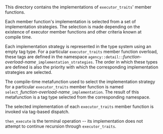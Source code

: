 This directory contains the implementations of `executor_traits`' member functions.

Each member function's implementation is selected from a set of
implementation strategies. The selection is made depending on the existence of
executor member functions and other criteria known at compile time.

Each implementation strategy is represented in the type system using an empty
tag type. For a particular `executor_traits` member function overload, these
tags are defined in the namespace
`agency::detail::`*function-overload-name*`_implementation_strategies`. The order in which these types are defined is also the priority with which the corresponding implementation strategies are selected.

The compile-time metafunction used to select the implementation strategy for a
particular `executor_traits` member function is named
`select_`*function-overload-name*`_implementation`. The result of this
metafunction is a tag type selected from the corresponding namespace.

The selected implementation of each `executor_traits` member function is invoked via tag-based dispatch.

`then_execute` is the terminal operation -- its implementation does not attempt to continue recursion through `executor_traits`.
